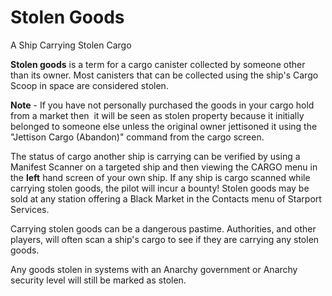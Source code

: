 # Stolen Goods
A Ship Carrying Stolen Cargo
 		 	 

**Stolen goods** is a term for a cargo canister collected by someone other than its owner. Most canisters that can be collected using the ship's Cargo Scoop in space are considered stolen.

**Note** - If you have not personally purchased the goods in your cargo hold from a market then  it will be seen as stolen property because it initially belonged to someone else unless the original owner jettisoned it using the "Jettison Cargo (Abandon)" command from the cargo screen.

The status of cargo another ship is carrying can be verified by using a Manifest Scanner on a targeted ship and then viewing the CARGO menu in the **left** hand screen of your own ship. If any ship is cargo scanned while carrying stolen goods, the pilot will incur a bounty! Stolen goods may be sold at any station offering a Black Market in the Contacts menu of Starport Services.

Carrying stolen goods can be a dangerous pastime. Authorities, and other players, will often scan a ship's cargo to see if they are carrying any stolen goods.

Any goods stolen in systems with an Anarchy government or Anarchy security level will still be marked as stolen.